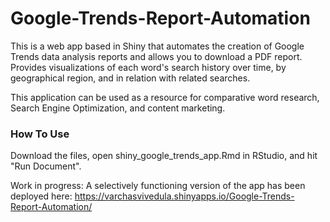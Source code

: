 # Google-Trends-Report-Automation

This is a web app based in Shiny that automates the creation of Google Trends data analysis reports and allows you to download a PDF report. Provides visualizations of each word's search history over time, by geographical region, and in relation with related searches.

This application can be used as a resource for comparative word research, Search Engine Optimization, and content marketing.

### How To Use

Download the files, open shiny_google_trends_app.Rmd in RStudio, and hit "Run Document".

Work in progress: A selectively functioning version of the app has been deployed here:
https://varchasvivedula.shinyapps.io/Google-Trends-Report-Automation/
